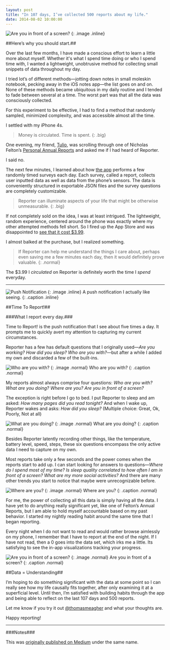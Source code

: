 ```yaml
---
layout: post
title: "In 107 days, I’ve collected 500 reports about my life."
date: 2014-08-02 10:00:00
---
```


![Are you in front of a screen?](/blog/assets/2014/1/reporter0.png)
{: .image .inline}

##Here’s why you should start.##

Over the last few months, I have made a conscious effort to learn a little more about myself. Whether it's what I spend time doing or who I spend time with, I wanted a lightweight, unobtrusive method for collecting small snippets of data throughout my day.

I tried lot’s of different methods—jotting down notes in small moleskin notebook, pecking away in the iOS notes app—the list goes on and on. None of these methods became ubiquitous in my daily routine and I tended to fade between several at a time. The worst part was that all the data was consciously collected.

For this experiment to be effective, I had to find a method that randomly sampled, minimized complexity, and was accessible almost all the time.

I settled with my iPhone 4s.

>Money is circulated. Time is spent.
{: .big}

One evening, my friend, [Tulio](https://twitter.com/tuliojarocki "Tulio Jarocki on Twitter"), was scrolling through one of Nicholas Felton’s [Personal Annual Reports](http://feltron.com "Feltron.com") and asked me if I had heard of Reporter.

I said no.

The next few minutes, I learned about how [the app](http://www.reporter-app.com "Reporter for iPhone") performs a few randomly timed surveys each day. Each survey, called a report, collects user inputted data as well as data from the phone’s sensors. The data is conveniently structured in exportable JSON files and the survey questions are completely customizable.

>Reporter can illuminate aspects of your life that might be otherwise unmeasurable.
{: .big}

If not completely sold on the idea, I was at least intrigued. The lightweight, random experience, centered around the phone was exactly where my other attempted methods fell short. So I fired up the App Store and was disappointed to [see that it cost $3.99](https://itunes.apple.com/us/app/reporter-app/id779697486).

I almost balked at the purchase, but I realized something.

>If Reporter can help me understand the things I care about, perhaps even saving me a few minutes each day, then it would definitely prove valuable.
{: .normal}

The $3.99 I *circulated* on Reporter is definitely worth the time I *spend* everyday.

***

![Push Notification](/blog/assets/2014/1/reporter1.png)
{: .image .inline}
A push notification I actually like seeing.
{: .caption .inline}

##Time To Report!##

###What I report every day.###

Time to Report! is the push notification that I see about five times a day. It prompts me to quickly avert my attention to capturing my current circumstances.

Reporter has a few has default questions that I originally used—*Are you working? How did you sleep? Who are you with?*—but after a while I added my own and discarded a few of the built-ins.

![Who are you with?](/blog/assets/2014/1/reporter2.png)
{: .image .normal}
Who are you with?
{: .caption .normal}

My reports almost always comprise four questions: *Who are you with? What are you doing? Where are you? Are you in front of a screen?*

The exception is right before I go to bed. I put Reporter to sleep and am asked: *How many pages did you read tonight?* And when I wake up, Reporter wakes and asks: *How did you sleep?* (Multiple choice: Great, Ok, Poorly, Not at all)

![What are you doing?](/blog/assets/2014/1/reporter3.png)
{: .image .normal}
What are you doing?
{: .caption .normal}

Besides Reporter latently recording other things, like the temperature, battery level, speed, steps, these six questions encompass the only active data I need to capture on my own.

Most reports take only a few seconds and the power comes when the reports start to add up. I can start looking for answers to questions—*Where do I spend most of my time? Is sleep quality correlated to how often I am in front of a screen? What are my more social activities?* And there are many other trends you start to notice that maybe were unrecognizable before.

![Where are you?](/blog/assets/2014/1/reporter4.png)
{: .image .normal}
Where are you?
{: .caption .normal}

For me, the power of collecting all this data is simply having all the data. I have yet to do anything really significant yet, like one of Felton’s Annual Reports, but I am able to hold myself accountable based on my past behavior. I started my nightly reading habit around the same time that I began reporting.

Every night when I do not want to read and would rather browse aimlessly on my phone, I remember that I have to report at the end of the night. If I have not read, then a 0 goes into the data set, which irks me a little. Its satisfying to see the in-app visualizations tracking your progress.

![Are you in front of a screen?](/blog/assets/2014/1/reporter5.png)
{: .image .normal}
Are you in front of a screen?
{: .caption .normal}

##Data = Understanding##

I’m hoping to do something significant with the data at some point so I can really see how my life causally fits together, after only examining it at a superficial level. Until then, I’m satisfied with building habits through the app and being able to reflect on the last 107 days and 500 reports.

Let me know if you try it out [@thomasmeagher](https://twitter.com/thomasmeagher "Thomas Meagher on Twitter") and what your thoughts are.

Happy reporting!

***

###Notes###

This was [originally published on Medium](https://medium.com/@tfm/in-107-days-ive-collected-500-reports-about-my-life-c4454b9d8456) under the same name.